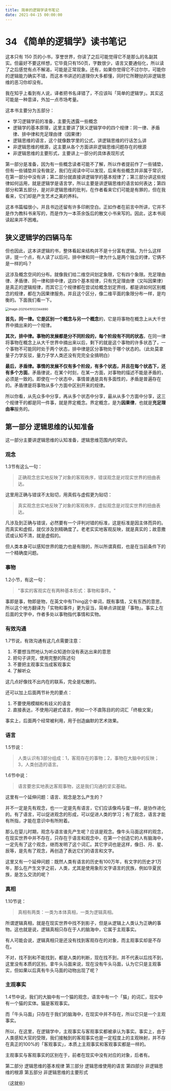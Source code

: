 ```yaml
---
title: 简单的逻辑学读书笔记
date: 2021-04-15 00:00:00
---
```

# 34 《简单的逻辑学》读书笔记

这本只有 150 页的小书，享誉世界，你读了之后可能觉得它不是那么的名副其实。但最好不要这样想，它毕竟只有150页，字数很少，语言又要通俗化，所以读了之后感觉有点不解渴，可能是正常现象。还有，如果你觉得它不过尔尔，可能你的逻辑能力确实不错，而这本书讲述的道理你大多都懂，同时它所鞭挞的非逻辑思维的恶习你却没有。

我在知乎上看到有人说，译者把书名译错了，不应该叫「简单的逻辑学」。其实这可能是一种意译，外加一点市场考量。

这本书主要分为五部分：

- 学习逻辑学前的准备，主要先透露一些概念
- 逻辑学的基本原理，这里主要讲了狭义逻辑学中的四个规律：同一律、矛盾律、排中律和充足理由律（因果律）
- 逻辑思维的语言，这个就像数学里的公式，讲逻辑思维的行话怎么讲
- 非逻辑思维的根源，这主要从各个方面讲非逻辑思维问题存在的根源
- 非逻辑思维的主要形式，主要讲上一部分的具体表现形式

第一部分是准备，因为有一些概念读者可能不了解，所以作者提前作了一些铺垫，但有一些铺垫并没有做足，我们在阅读中可以发现，后来有些概念并非属于常识，在第一部分中没有讲；第二部分就直接讲逻辑学的基本规律了；第三部分讲这些规律如何运用，就是逻辑学是语言学，所以主要是讲逻辑思维的语言如何表达；第四部分和第五部分，是对非逻辑思维的批判，在作者看来它们可能是有罪的，但在我看来，它们却是产生艺术之美的养料。

这本书篇幅很小，并且书边还留有许多印刷空白。正如作者在前言中所讲，它并不是作为教科书来写的，而是作为一本茶余饭后的散文小书来写的。因此，这本书阅读起来并不困难。

## 狭义逻辑学的四辆马车

但也因此，这本讲逻辑的书，整体看起来结构并不是十分富有逻辑。为什么这样讲，提一个点，有人读了以后问，排中律和同一律为什么是两个独立的律，它俩不是一样的吗？

这涉及概念空间的分布。就像我们给二维空间划定象限，它有四个象限。充足理由律、矛盾律、同一律和排中律，这四个基本规律，只有充足理由律（又叫因果律）是真正的逻辑规律，而其它三个规律都在尝试给概念划定界线，都是讲如何区别概念的规律，都在为因果律服务。并且这个区分，像二维平面的象限分布一样，是均衡的。下面我们看一下。

<img src="https://cdn.jsdelivr.net/gh/rixingyike/images/2021/20210415122351image-20210415122344890.png" alt="image-20210415122344890" style="zoom: 67%;" />

**首先，同一律。**它是区别**一个概念与另一个概念**的，它是将事物在概念上从大千世界中摘出来的一个规律。

**其次，排中律。**事物的**发展都是分不同阶段的，每个阶段有不同的状态**，在同一律将事物在概念上从大千世界中摘出来以后，剩下的就是这个事物的许多状态了，一个事物不可能同时处于两个状态，排中律是区分事物处于哪个状态的。（此处莫拿量子力学反驳，量力子学人类还没有完完全全搞明白）

**最后，矛盾律。**事情的发展不仅有多个阶段，有多个状态，并且在**每个状态下，还有多个方面**。矛盾律说，在某个时刻，在某一方面，对事物的描述不能是矛盾的，必须是一致的。即使在一个状态中，事情普通是具有多面性的，矛盾是普遍存在的。矛盾律是将事物从多个方面中区别开来的规律。

所以你看，从先众多中分享，再从多个状态中分享，最从从多个方面中分享，这三个规律干的都是同一件事，就是界定概念。界定概念，是为**因果律**，也就是**充足理由率**服务的。

## 第一部分 逻辑思维的认知准备

这一部分主要讲逻辑思维的认知准备，逻辑思维范围内的常识。

### **观念**

1.3节有这么一句：

> 正确观念忠实地反映了对象的客观秩序，错误观念是对现实世界的扭曲表达。

这里用正确与错误不太贴切，用真假与虚假更为贴切：

> 真实观念忠实地反映了对象的客观秩序，虚拟观念是对现实世界的扭曲表达。

凡涉及到正确与错误，必然要有一个评判对错的标准，这是标准是因主体而异的。而真实和虚假，就仅涉及到精确度了。老老实实地客观反映，就是真实的；故意撒谎或认知不清，就是虚假的。

但人类本身可以感知世界的能力也是有限的，所以所谓真假，也是在当前条件下的一个精确度问题。

### **事物**

1.2小节，有这一句：

> "事实的客观实在有两种基本形式：事物和事件。"

事即是事，物即是物，在英文中有Thing这个单词，既有事情，又有东西的意思，所以这个地方翻译为「实物和事件」更为妥当，简单点讲就是「事物」。事实上在后面的文字中，作者多处以事物指代事情和实物。

### **有效沟通**

1.7节说，有效沟通有这几点需要注意：

1. 不要想当然地认为听众知道你没有表达出来的意思
2. 把句子讲完，使用完整的陈述句
3. 不要把主观事实当成客观事实
4. 了解听众

这几点好像找不出内在的联系，完全是松散的。

还可以加上后面两节补充的要点：

1. 不要使用模糊和有歧义的语言
2. 直接表达，不使用闪避式语言，例如一个不直陈目的的词汇「终极文案」

事实上，后面两个经常被利用，用于创造幽默的艺术效果。

### **语言**

1.5节说：

> 人类认识有3部分组成：1，客观存在的事物；2，事物在大脑中的反映；3，人类创造的语言。

1.6节中说：

> 语言要忠实地表达客观事物，这是我们沟通的坚实基础。

这里有一个延伸问题：语言、观念是怎么产生的？

并不一定是先有观念，也一一定是先有语言，它们应该像鸡与蛋一样，是协作进化的。有了语言，可以促进观念的形成，可以促进人类的学习；有了观念，语言才能有所指，才能在意识中有所附着。

那么在婴儿时期，观念与语言谁先产生呢？应该是观念。像牛头马面这样的观念，在现实世界中并不存在，只存在于语言和观念中，在第一个创造它的人有脑海中，一定先有了这个观念，继而发明了这个词汇。其它字词也是这样，像日、月、星、辰等，是先有了观念，再创造了表达它们的语言和文字。

这里又有一个延伸问题：既然人类有语言的历史有100万年，有文字的历史才1万年，那么在产生文字之前，人类，尤其是使用象形文字语言的民族，例如华夏民族，是怎么交流的呢？

### 真相

1.10节说：

> 真相有两类：一类为本体真相，一类为逻辑真相。

所谓逻辑真相，就是在现实世界中找不到影子，但是从逻辑上人类认为正确的事物。这也就是说，逻辑真相只存在于人的脑海中，它属于主观事实。

有人可能会说，逻辑真相只是还没有找到客观存在的对象，而主观事实却是不存在。

不对，找不到和不能找到，都是人类的判断，现在找不到，并不代表以后找不到，这里没有本质的区别。拿牛头马面来说，现在没有牛头马面，认为它只是主观事实，但如果以后真有牛头马面的动物出现了呢？

### 主观事实

1.4节中说，我们的大脑中有一个猫的观念，语言中有一个「猫」的词汇，现实中有一个猫的实体。猫是客观事实。

而「牛头马面」只存在于我们的脑海中，在现实中并不存在，所以它只是一个主观事实。

所以，在这里，在逻辑学中，主观事实与客观事实都被承认为事实。事实上，由于人类感知大官的受限，我们接触到的客观事实也是一定程度上的主观映射，并不存在真正的100%的「客观事实」，本质上主观事实和客观事实都是一样的。

主观事实与客观事实的区别在于，前者在现实中没有对应的对象，后者有。

第二部分 逻辑思维的基本规律
第三部分 逻辑思维使用的语言
第四部分 非逻辑思维的根源
第五部分 非逻辑思维的主要形式

（这就些）
